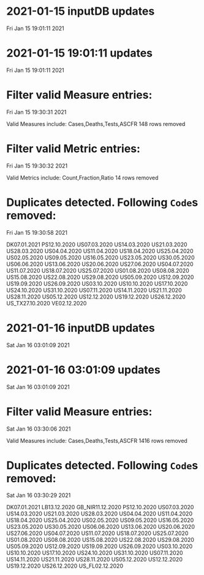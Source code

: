 
# 2021-01-15 inputDB updates 
 Fri Jan 15 19:01:11 2021 


# 2021-01-15 19:01:11 updates 
 Fri Jan 15 19:01:11 2021 


# Filter valid Measure entries: 
 Fri Jan 15 19:30:31 2021 

Valid Measures include: Cases,Deaths,Tests,ASCFR
 148 rows removed
# Filter valid Metric entries: 
 Fri Jan 15 19:30:32 2021 

Valid Metrics include: Count,Fraction,Ratio
 14 rows removed
# Duplicates detected. Following `Code`s removed: 
 Fri Jan 15 19:30:58 2021 

DK07.01.2021
PS12.10.2020
US07.03.2020
US14.03.2020
US21.03.2020
US28.03.2020
US04.04.2020
US11.04.2020
US18.04.2020
US25.04.2020
US02.05.2020
US09.05.2020
US16.05.2020
US23.05.2020
US30.05.2020
US06.06.2020
US13.06.2020
US20.06.2020
US27.06.2020
US04.07.2020
US11.07.2020
US18.07.2020
US25.07.2020
US01.08.2020
US08.08.2020
US15.08.2020
US22.08.2020
US29.08.2020
US05.09.2020
US12.09.2020
US19.09.2020
US26.09.2020
US03.10.2020
US10.10.2020
US17.10.2020
US24.10.2020
US31.10.2020
US07.11.2020
US14.11.2020
US21.11.2020
US28.11.2020
US05.12.2020
US12.12.2020
US19.12.2020
US26.12.2020
US_TX27.10.2020
VE02.12.2020
# 2021-01-16 inputDB updates 
 Sat Jan 16 03:01:09 2021 


# 2021-01-16 03:01:09 updates 
 Sat Jan 16 03:01:09 2021 


# Filter valid Measure entries: 
 Sat Jan 16 03:30:06 2021 

Valid Measures include: Cases,Deaths,Tests,ASCFR
 1416 rows removed
# Duplicates detected. Following `Code`s removed: 
 Sat Jan 16 03:30:29 2021 

DK07.01.2021
LB13.12.2020
GB_NIR11.12.2020
PS12.10.2020
US07.03.2020
US14.03.2020
US21.03.2020
US28.03.2020
US04.04.2020
US11.04.2020
US18.04.2020
US25.04.2020
US02.05.2020
US09.05.2020
US16.05.2020
US23.05.2020
US30.05.2020
US06.06.2020
US13.06.2020
US20.06.2020
US27.06.2020
US04.07.2020
US11.07.2020
US18.07.2020
US25.07.2020
US01.08.2020
US08.08.2020
US15.08.2020
US22.08.2020
US29.08.2020
US05.09.2020
US12.09.2020
US19.09.2020
US26.09.2020
US03.10.2020
US10.10.2020
US17.10.2020
US24.10.2020
US31.10.2020
US07.11.2020
US14.11.2020
US21.11.2020
US28.11.2020
US05.12.2020
US12.12.2020
US19.12.2020
US26.12.2020
US_FL02.12.2020